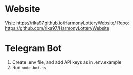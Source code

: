 # Website
Visit: https://rika97.github.io/HarmonyLotteryWebsite/
Repo: https://github.com/rika97/HarmonyLotteryWebsite

# Telegram Bot
1. Create .env file, and add API keys as in .env.example
2. Run ```node bot.js```
